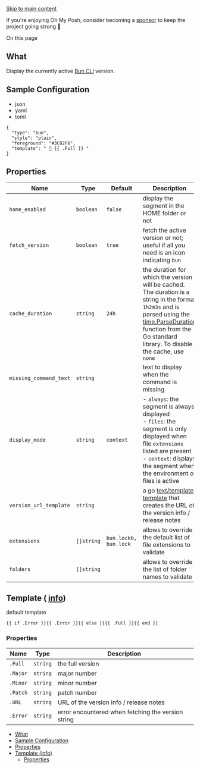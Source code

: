[Skip to main content](https://ohmyposh.dev/docs/segments/cli/bun#__docusaurus_skipToContent_fallback)

If you're enjoying Oh My Posh, consider becoming a [sponsor](https://github.com/sponsors/JanDeDobbeleer) to keep the project going strong 💪

On this page

## What [​](https://ohmyposh.dev/docs/segments/cli/bun\#what "Direct link to What")

Display the currently active [Bun CLI](https://bun.sh/) version.

## Sample Configuration [​](https://ohmyposh.dev/docs/segments/cli/bun\#sample-configuration "Direct link to Sample Configuration")

- json
- yaml
- toml

```codeBlockLines_e6Vv
{
  "type": "bun",
  "style": "plain",
  "foreground": "#3C82F6",
  "template": "  {{ .Full }} "
}

```

## Properties [​](https://ohmyposh.dev/docs/segments/cli/bun\#properties "Direct link to Properties")

| Name | Type | Default | Description |
| --- | --- | --- | --- |
| `home_enabled` | `boolean` | `false` | display the segment in the HOME folder or not |
| `fetch_version` | `boolean` | `true` | fetch the active version or not; useful if all you need is an icon indicating `bun` |
| `cache_duration` | `string` | `24h` | the duration for which the version will be cached. The duration is a string in the format `1h2m3s` and is parsed using the [time.ParseDuration](https://golang.org/pkg/time/#ParseDuration) function from the Go standard library. To disable the cache, use `none` |
| `missing_command_text` | `string` |  | text to display when the command is missing |
| `display_mode` | `string` | `context` | - `always`: the segment is always displayed<br>- `files`: the segment is only displayed when file `extensions` listed are present<br>- `context`: displays the segment when the environment or files is active |
| `version_url_template` | `string` |  | a go [text/template](https://golang.org/pkg/text/template/) [template](https://ohmyposh.dev/docs/configuration/templates) that creates the URL of the version info / release notes |
| `extensions` | `[]string` | `bun.lockb, bun.lock` | allows to override the default list of file extensions to validate |
| `folders` | `[]string` |  | allows to override the list of folder names to validate |

## Template ( [info](https://ohmyposh.dev/docs/configuration/templates)) [​](https://ohmyposh.dev/docs/segments/cli/bun\#template-info "Direct link to template-info")

default template

```codeBlockLines_e6Vv
{{ if .Error }}{{ .Error }}{{ else }}{{ .Full }}{{ end }}

```

### Properties [​](https://ohmyposh.dev/docs/segments/cli/bun\#properties-1 "Direct link to Properties")

| Name | Type | Description |
| --- | --- | --- |
| `.Full` | `string` | the full version |
| `.Major` | `string` | major number |
| `.Minor` | `string` | minor number |
| `.Patch` | `string` | patch number |
| `.URL` | `string` | URL of the version info / release notes |
| `.Error` | `string` | error encountered when fetching the version string |

- [What](https://ohmyposh.dev/docs/segments/cli/bun#what)
- [Sample Configuration](https://ohmyposh.dev/docs/segments/cli/bun#sample-configuration)
- [Properties](https://ohmyposh.dev/docs/segments/cli/bun#properties)
- [Template (info)](https://ohmyposh.dev/docs/segments/cli/bun#template-info)
  - [Properties](https://ohmyposh.dev/docs/segments/cli/bun#properties-1)